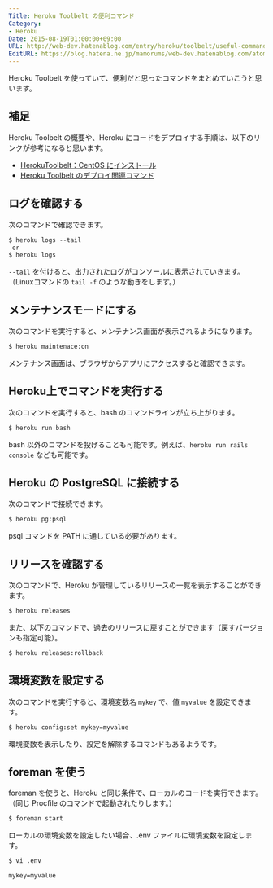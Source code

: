```yaml
---
Title: Heroku Toolbelt の便利コマンド
Category:
- Heroku
Date: 2015-08-19T01:00:00+09:00
URL: http://web-dev.hatenablog.com/entry/heroku/toolbelt/useful-commands
EditURL: https://blog.hatena.ne.jp/mamorums/web-dev.hatenablog.com/atom/entry/10328749687179197031
---
```


Heroku Toolbelt を使っていて、便利だと思ったコマンドをまとめていこうと思います。

## 補足
Heroku Toolbelt の概要や、Heroku にコードをデプロイする手順は、以下のリンクが参考になると思います。

- [HerokuToolbelt：CentOS にインストール](/entry/heroku/toolbelt/centos-install)
- [Heroku Toolbelt のデプロイ関連コマンド](/entry/heroku/toolbelt/deploy-commands)


## ログを確認する
次のコマンドで確認できます。

```txt
$ heroku logs --tail
 or
$ heroku logs
```

`--tail` を付けると、出力されたログがコンソールに表示されていきます。（Linuxコマンドの `tail -f` のような動きをします。）


## メンテナンスモードにする
次のコマンドを実行すると、メンテナンス画面が表示されるようになります。

```txt
$ heroku maintenace:on
```

メンテナンス画面は、ブラウザからアプリにアクセスすると確認できます。


## Heroku上でコマンドを実行する
次のコマンドを実行すると、bash のコマンドラインが立ち上がります。

```txt
$ heroku run bash
```

bash 以外のコマンドを投げることも可能です。例えば、`heroku run rails console` なども可能です。


## Heroku の PostgreSQL に接続する
次のコマンドで接続できます。

```txt
$ heroku pg:psql
```

psql コマンドを PATH に通している必要があります。


## リリースを確認する
次のコマンドで、Heroku が管理しているリリースの一覧を表示することができます。

```txt
$ heroku releases
```

また、以下のコマンドで、過去のリリースに戻すことができます（戻すバージョンも指定可能）。

```txt
$ heroku releases:rollback
```


## 環境変数を設定する
次のコマンドを実行すると、環境変数名 `mykey` で、値 `myvalue` を設定できます。

```txt
$ heroku config:set mykey=myvalue
```

環境変数を表示したり、設定を解除するコマンドもあるようです。


## foreman を使う
foreman を使うと、Heroku と同じ条件で、ローカルのコードを実行できます。（同じ Procfile のコマンドで起動されたりします。）

```txt
$ foreman start 
```

ローカルの環境変数を設定したい場合、.env ファイルに環境変数を設定します。

```txt
$ vi .env

mykey=myvalue
```

